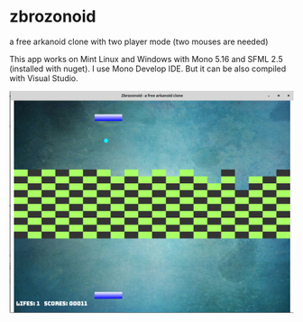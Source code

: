 # zbrozonoid
a free arkanoid clone with two player mode (two mouses are needed)

  This app works on Mint Linux and Windows with Mono 5.16 and SFML 2.5 (installed with nuget). 
I use Mono Develop IDE. But it can be also compiled with Visual Studio.

![](zbrozonoid.png)







